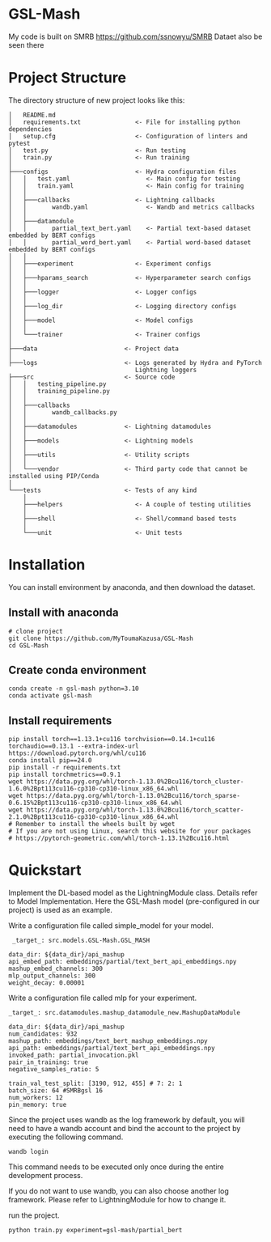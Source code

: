 # GSL-Mash
My code is built on SMRB https://github.com/ssnowyu/SMRB
Dataet also be seen there

# Project Structure
The directory structure of new project looks like this:


    │   README.md
    │   requirements.txt               <- File for installing python dependencies
    │   setup.cfg                      <- Configuration of linters and pytest
    │   test.py                        <- Run testing
    │   train.py                       <- Run training
    │
    ├───configs                        <- Hydra configuration files
    │   │   test.yaml                     <- Main config for testing
    │   │   train.yaml                    <- Main config for training
    │   │
    │   ├───callbacks                  <- Lightning callbacks
    │   │       wandb.yaml                <- Wandb and metrics callbacks
    │   │
    │   ├───datamodule                    
    │   │       partial_text_bert.yaml    <- Partial text-based dataset embedded by BERT configs
    │   │       partial_word_bert.yaml    <- Partial word-based dataset embedded by BERT configs
    │   │
    │   ├───experiment                 <- Experiment configs
    │   │
    │   ├───hparams_search             <- Hyperparameter search configs
    │   │
    │   ├───logger                     <- Logger configs
    │   │
    │   ├───log_dir                    <- Logging directory configs
    │   │
    │   ├───model                      <- Model configs
    │   │
    │   └───trainer                    <- Trainer configs
    │
    ├───data                        <- Project data
    │
    ├───logs                        <- Logs generated by Hydra and PyTorch 
                                       Lightning loggers
    ├───src                         <- Source code
    │   │   testing_pipeline.py
    │   │   training_pipeline.py
    │   │
    │   ├───callbacks
    │   │       wandb_callbacks.py
    │   │
    │   ├───datamodules             <- Lightning datamodules
    │   │
    │   ├───models                  <- Lightning models
    │   │
    │   ├───utils                   <- Utility scripts
    │   │
    │   └───vendor                  <- Third party code that cannot be installed using PIP/Conda
    │
    └───tests                       <- Tests of any kind
        │
        ├───helpers                    <- A couple of testing utilities
        │
        ├───shell                      <- Shell/command based tests
        │
        └───unit                       <- Unit tests


# Installation

You can install environment by anaconda, and then download the dataset.

## Install with anaconda

    # clone project
    git clone https://github.com/MyToumaKazusa/GSL-Mash
    cd GSL-Mash

## Create conda environment
    conda create -n gsl-mash python=3.10
    conda activate gsl-mash

## Install requirements
    pip install torch==1.13.1+cu116 torchvision==0.14.1+cu116 torchaudio==0.13.1 --extra-index-url https://download.pytorch.org/whl/cu116
    conda install pip==24.0
    pip install -r requirements.txt
    pip install torchmetrics==0.9.1
    wget https://data.pyg.org/whl/torch-1.13.0%2Bcu116/torch_cluster-1.6.0%2Bpt113cu116-cp310-cp310-linux_x86_64.whl
    wget https://data.pyg.org/whl/torch-1.13.0%2Bcu116/torch_sparse-0.6.15%2Bpt113cu116-cp310-cp310-linux_x86_64.whl
    wget https://data.pyg.org/whl/torch-1.13.0%2Bcu116/torch_scatter-2.1.0%2Bpt113cu116-cp310-cp310-linux_x86_64.whl
    # Remember to install the wheels built by wget
    # If you are not using Linux, search this website for your packages
    # https://pytorch-geometric.com/whl/torch-1.13.1%2Bcu116.html

# Quickstart
Implement the DL-based model as the LightningModule class. Details refer to Model Implementation. Here the GSL-Mash model (pre-configured in our project) is used as an example.

Write a configuration file called simple_model for your model.

     _target_: src.models.GSL-Mash.GSL_MASH

    data_dir: ${data_dir}/api_mashup
    api_embed_path: embeddings/partial/text_bert_api_embeddings.npy
    mashup_embed_channels: 300
    mlp_output_channels: 300
    weight_decay: 0.00001
     
Write a configuration file called mlp for your experiment.

    _target_: src.datamodules.mashup_datamodule_new.MashupDataModule

    data_dir: ${data_dir}/api_mashup
    num_candidates: 932
    mashup_path: embeddings/text_bert_mashup_embeddings.npy
    api_path: embeddings/partial/text_bert_api_embeddings.npy
    invoked_path: partial_invocation.pkl
    pair_in_training: true
    negative_samples_ratio: 5

    train_val_test_split: [3190, 912, 455] # 7: 2: 1
    batch_size: 64 #SMRBgsl 16
    num_workers: 12
    pin_memory: true 

Since the project uses wandb as the log framework by default, you will need to have a wandb account and bind the account to the project by executing the following command.

    wandb login
This command needs to be executed only once during the entire development process.

If you do not want to use wandb, you can also choose another log framework. Please refer to LightningModule for how to change it.

run the project.

    python train.py experiment=gsl-mash/partial_bert

